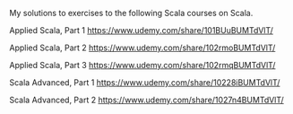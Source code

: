 My solutions to exercises to the following Scala courses on Scala.

Applied Scala, Part 1
https://www.udemy.com/share/101BUuBUMTdVlT/

Applied Scala, Part 2
https://www.udemy.com/share/102rmoBUMTdVlT/

Applied Scala, Part 3
https://www.udemy.com/share/102rmqBUMTdVlT/

Scala Advanced, Part 1 
https://www.udemy.com/share/10228iBUMTdVlT/

Scala Advanced, Part 2 
https://www.udemy.com/share/1027n4BUMTdVlT/
